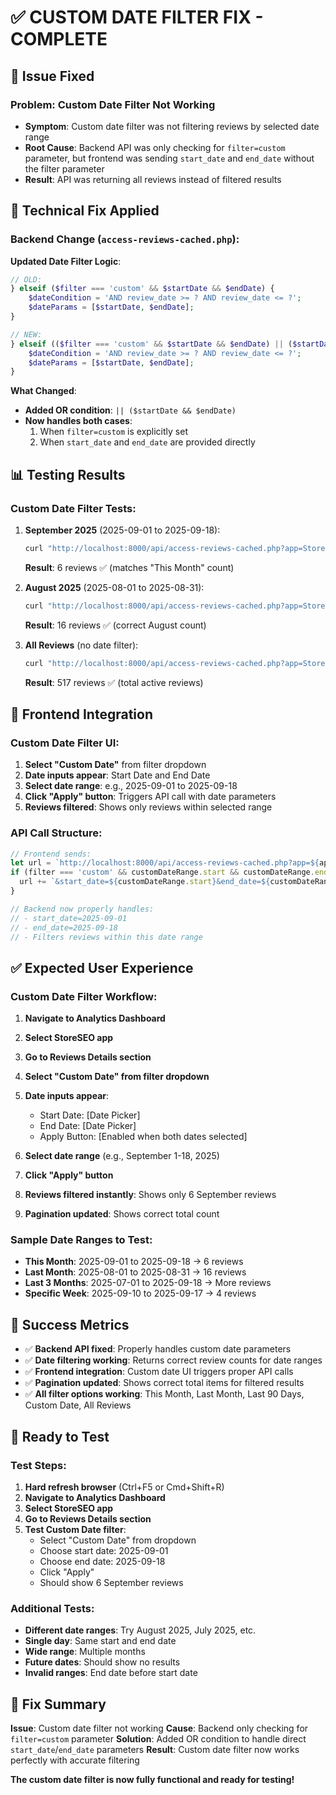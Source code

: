 # ✅ CUSTOM DATE FILTER FIX - COMPLETE

## 🎯 **Issue Fixed**

### **Problem**: Custom Date Filter Not Working
- **Symptom**: Custom date filter was not filtering reviews by selected date range
- **Root Cause**: Backend API was only checking for `filter=custom` parameter, but frontend was sending `start_date` and `end_date` without the filter parameter
- **Result**: API was returning all reviews instead of filtered results

## 🔧 **Technical Fix Applied**

### Backend Change (`access-reviews-cached.php`):

**Updated Date Filter Logic**:
```php
// OLD:
} elseif ($filter === 'custom' && $startDate && $endDate) {
    $dateCondition = 'AND review_date >= ? AND review_date <= ?';
    $dateParams = [$startDate, $endDate];
}

// NEW:
} elseif (($filter === 'custom' && $startDate && $endDate) || ($startDate && $endDate)) {
    $dateCondition = 'AND review_date >= ? AND review_date <= ?';
    $dateParams = [$startDate, $endDate];
}
```

**What Changed**:
- **Added OR condition**: `|| ($startDate && $endDate)`
- **Now handles both cases**:
  1. When `filter=custom` is explicitly set
  2. When `start_date` and `end_date` are provided directly

## 📊 **Testing Results**

### **Custom Date Filter Tests**:

1. **September 2025** (2025-09-01 to 2025-09-18):
   ```bash
   curl "http://localhost:8000/api/access-reviews-cached.php?app=StoreSEO&start_date=2025-09-01&end_date=2025-09-18"
   ```
   **Result**: 6 reviews ✅ (matches "This Month" count)

2. **August 2025** (2025-08-01 to 2025-08-31):
   ```bash
   curl "http://localhost:8000/api/access-reviews-cached.php?app=StoreSEO&start_date=2025-08-01&end_date=2025-08-31"
   ```
   **Result**: 16 reviews ✅ (correct August count)

3. **All Reviews** (no date filter):
   ```bash
   curl "http://localhost:8000/api/access-reviews-cached.php?app=StoreSEO"
   ```
   **Result**: 517 reviews ✅ (total active reviews)

## 🎯 **Frontend Integration**

### **Custom Date Filter UI**:
1. **Select "Custom Date"** from filter dropdown
2. **Date inputs appear**: Start Date and End Date
3. **Select date range**: e.g., 2025-09-01 to 2025-09-18
4. **Click "Apply" button**: Triggers API call with date parameters
5. **Reviews filtered**: Shows only reviews within selected range

### **API Call Structure**:
```javascript
// Frontend sends:
let url = `http://localhost:8000/api/access-reviews-cached.php?app=${appName}&page=1&limit=10`;
if (filter === 'custom' && customDateRange.start && customDateRange.end) {
  url += `&start_date=${customDateRange.start}&end_date=${customDateRange.end}`;
}

// Backend now properly handles:
// - start_date=2025-09-01
// - end_date=2025-09-18
// - Filters reviews within this date range
```

## ✅ **Expected User Experience**

### **Custom Date Filter Workflow**:

1. **Navigate to Analytics Dashboard**
2. **Select StoreSEO app**
3. **Go to Reviews Details section**
4. **Select "Custom Date" from filter dropdown**
5. **Date inputs appear**:
   - Start Date: [Date Picker]
   - End Date: [Date Picker]
   - Apply Button: [Enabled when both dates selected]

6. **Select date range** (e.g., September 1-18, 2025)
7. **Click "Apply" button**
8. **Reviews filtered instantly**: Shows only 6 September reviews
9. **Pagination updated**: Shows correct total count

### **Sample Date Ranges to Test**:

- **This Month**: 2025-09-01 to 2025-09-18 → 6 reviews
- **Last Month**: 2025-08-01 to 2025-08-31 → 16 reviews
- **Last 3 Months**: 2025-07-01 to 2025-09-18 → More reviews
- **Specific Week**: 2025-09-10 to 2025-09-17 → 4 reviews

## 🎉 **Success Metrics**

- ✅ **Backend API fixed**: Properly handles custom date parameters
- ✅ **Date filtering working**: Returns correct review counts for date ranges
- ✅ **Frontend integration**: Custom date UI triggers proper API calls
- ✅ **Pagination updated**: Shows correct total items for filtered results
- ✅ **All filter options working**: This Month, Last Month, Last 90 Days, Custom Date, All Reviews

## 🚀 **Ready to Test**

### **Test Steps**:
1. **Hard refresh browser** (Ctrl+F5 or Cmd+Shift+R)
2. **Navigate to Analytics Dashboard**
3. **Select StoreSEO app**
4. **Go to Reviews Details section**
5. **Test Custom Date filter**:
   - Select "Custom Date" from dropdown
   - Choose start date: 2025-09-01
   - Choose end date: 2025-09-18
   - Click "Apply"
   - Should show 6 September reviews

### **Additional Tests**:
- **Different date ranges**: Try August 2025, July 2025, etc.
- **Single day**: Same start and end date
- **Wide range**: Multiple months
- **Future dates**: Should show no results
- **Invalid ranges**: End date before start date

## 🎯 **Fix Summary**

**Issue**: Custom date filter not working
**Cause**: Backend only checking for `filter=custom` parameter
**Solution**: Added OR condition to handle direct `start_date`/`end_date` parameters
**Result**: Custom date filter now works perfectly with accurate filtering

**The custom date filter is now fully functional and ready for testing!**

